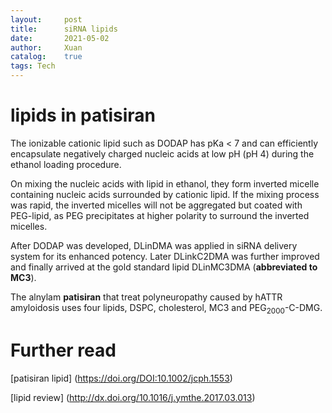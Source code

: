 ```yaml
---
layout:     post
title:      siRNA lipids
date:       2021-05-02
author:     Xuan
catalog:    true
tags: Tech
---
```


# lipids in patisiran

The ionizable cationic lipid such as DODAP has pKa < 7 and can efficiently encapsulate negatively charged nucleic acids at low pH (pH 4) during the ethanol loading procedure.

On mixing the nucleic acids with lipid in ethanol, they form inverted micelle containing nucleic acids surrounded by cationic lipid. If the mixing process was rapid, the inverted micelles will not be aggregated but coated with PEG-lipid, as PEG precipitates at higher polarity to surround the inverted micelles.

After DODAP was developed, DLinDMA was applied in siRNA delivery system for its enhanced potency. Later DLinkC2DMA was further improved and finally arrived at the gold standard lipid DLinMC3DMA (**abbreviated to MC3**).

The alnylam **patisiran** that treat polyneuropathy caused by hATTR amyloidosis uses four lipids, DSPC, cholesterol, MC3 and PEG<sub>2000</sub>-C-DMG.


# Further read
[patisiran lipid] (https://doi.org/DOI:10.1002/jcph.1553)

[lipid review] (http://dx.doi.org/10.1016/j.ymthe.2017.03.013)

